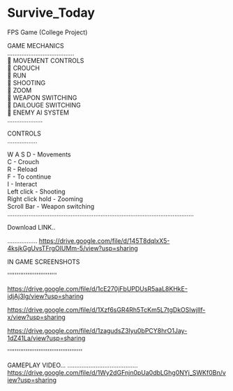 # Survive_Today
FPS Game
(College Project)

GAME MECHANICS   
......................................    
 MOVEMENT CONTROLS  
 CROUCH  
 RUN  
 SHOOTING  
 ZOOM  
 WEAPON SWITCHING  
 DAILOUGE SWITCHING  
 ENEMY AI SYSTEM  
....................

CONTROLS  
.................

W A S D - Movements  
C - Crouch  
R - Reload  
F - To continue  
I - Interact  
Left click - Shooting  
Right click hold - Zooming  
Scroll Bar - Weapon switching  
..........................................................................................................

Download LINK..

.................
https://drive.google.com/file/d/145T8dqlxX5-4ksjkGgUvsTFrgOIUMm-5/view?usp=sharing



IN GAME SCREENSHOTS

'''''''''''''''''''''''''''

https://drive.google.com/file/d/1cE270jFbUPDUsR5aaL8KHkE-idjAj3lg/view?usp=sharing

https://drive.google.com/file/d/1Xzf6sGR4Rh5TcKm5L7tgDkOSIwjlIf-x/view?usp=sharing

https://drive.google.com/file/d/1zagudsZ3Iyu0bPCY8hrO1Jay-1dZ41La/view?usp=sharing

'''''''''''''''''''''''''''''''''''''''''


GAMEPLAY VIDEO...
........................................
https://drive.google.com/file/d/1Wy2dGFnjn0pUa0dbLGhg0NYj_SWKf0Bn/view?usp=sharing
